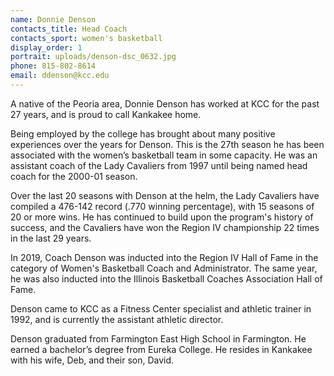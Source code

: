 ```yaml
---
name: Donnie Denson
contacts_title: Head Coach
contacts_sport: women's basketball
display_order: 1
portrait: uploads/denson-dsc_0632.jpg
phone: 815‑802‑8614
email: ddenson@kcc.edu
---
```


A native of the Peoria area, Donnie Denson has worked at KCC for the past 27 years, and is proud to call Kankakee home.

Being employed by the college has brought about many positive experiences over the years for Denson. This is the 27th season he has been associated with the women’s basketball team in some capacity. He was an assistant coach of the Lady Cavaliers from 1997 until being named head coach for the 2000-01 season.

Over the last 20 seasons with Denson at the helm, the Lady Cavaliers have compiled a 476-142 record (.770 winning percentage), with 15 seasons of 20 or more wins. He has continued to build upon the program's history of success, and the Cavaliers have won the Region IV championship 22 times in the last 29 years.

In 2019, Coach Denson was inducted into the Region IV Hall of Fame in the category of Women's Basketball Coach and Administrator. The same year, he was also inducted into the Illinois Basketball Coaches Association Hall of Fame.

Denson came to KCC as a Fitness Center specialist and athletic trainer in 1992, and is currently the assistant athletic director.

Denson graduated from Farmington East High School in Farmington. He earned a bachelor’s degree from Eureka College. He resides in Kankakee with his wife, Deb, and their son, David.
